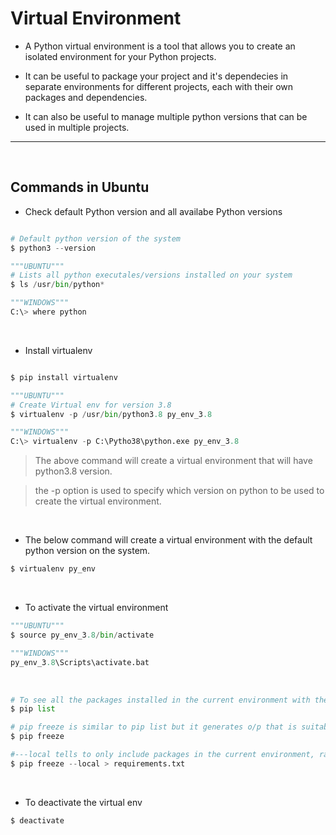 # Virtual Environment

* A Python virtual environment is a tool that allows you to create an isolated environment for your Python projects.

* It can be useful to package your project and it's dependecies in separate environments for different projects, each with their own packages and dependencies.

* It can also be useful to manage multiple python versions that can be used in multiple projects.

---

<br>

## Commands in Ubuntu

* Check default Python version and all availabe Python versions

```python

# Default python version of the system
$ python3 --version

"""UBUNTU"""
# Lists all python executales/versions installed on your system
$ ls /usr/bin/python*

"""WINDOWS"""
C:\> where python
```

<br>

* Install virtualenv

```python

$ pip install virtualenv

"""UBUNTU"""
# Create Virtual env for version 3.8
$ virtualenv -p /usr/bin/python3.8 py_env_3.8

"""WINDOWS"""
C:\> virtualenv -p C:\Pytho38\python.exe py_env_3.8

```

> The above command will create a virtual environment that will have python3.8 version.

> the -p option is used to specify which version on python to be used to create the virtual environment.

<br>

* The below command will create a virtual environment with the default python version on the system.
  
```python
$ virtualenv py_env
```

<br>

* To activate the virtual environment

```python
"""UBUNTU"""
$ source py_env_3.8/bin/activate

"""WINDOWS"""
py_env_3.8\Scripts\activate.bat
```

<br>

```python
# To see all the packages installed in the current environment with their version numbers.
$ pip list

# pip freeze is similar to pip list but it generates o/p that is suitable for requirements file.
$ pip freeze

#---local tells to only include packages in the current environment, rather than globally
$ pip freeze --local > requirements.txt
```

<br>


* To deactivate the virtual env

```python
$ deactivate
```

<br>